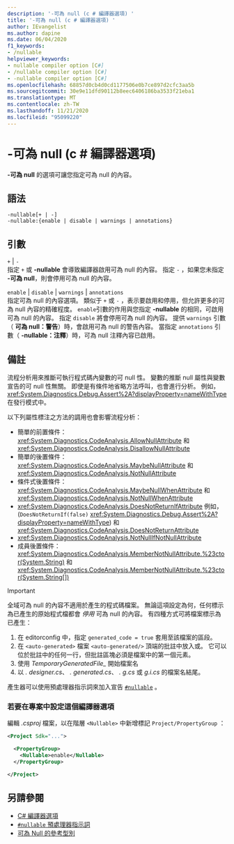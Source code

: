 ```yaml
---
description: '-可為 null (c # 編譯器選項) '
title: '-可為 null (c # 編譯器選項) '
author: IEvangelist
ms.author: dapine
ms.date: 06/04/2020
f1_keywords:
- /nullable
helpviewer_keywords:
- nullable compiler option [C#]
- /nullable compiler option [C#]
- -nullable compiler option [C#]
ms.openlocfilehash: 68857d0cb4d0cd1177506e0b7ce897d2cfc3aa5b
ms.sourcegitcommit: 30e9e11dfd90112b8eec6406186ba3533f21eba1
ms.translationtype: MT
ms.contentlocale: zh-TW
ms.lasthandoff: 11/21/2020
ms.locfileid: "95099220"
---
```

# <a name="-nullable-c-compiler-options"></a>-可為 null (c # 編譯器選項) 

**-可為 null** 的選項可讓您指定可為 null 的內容。

## <a name="syntax"></a>語法

```console
-nullable[+ | -]
-nullable:{enable | disable | warnings | annotations}
```

## <a name="arguments"></a>引數

`+` &#124; `-`  
指定 `+` 或 **-nullable** 會導致編譯器啟用可為 null 的內容。 指定 `-` ，如果您未指定 **-可為 null**，則會停用可為 null 的內容。

`enable` &#124; `disable` &#124; `warnings` &#124; `annotations`  
指定可為 null 的內容選項。 類似于 `+` 或 `-` ，表示要啟用和停用，但允許更多的可為 null 內容的精確程度。 `enable`引數的作用與您指定 **-nullable** 的相同，可啟用可為 null 的內容。 指定 `disable` 將會停用可為 null 的內容。 提供 `warnings` 引數（ **可為 null：警告**）時，會啟用可為 null 的警告內容。 當指定 `annotations` 引數（ **-nullable：注釋**）時，可為 null 注釋內容已啟用。

## <a name="remarks"></a>備註

流程分析用來推斷可執行程式碼內變數的可 null 性。 變數的推斷 null 屬性與變數宣告的可 null 性無關。 即使是有條件地省略方法呼叫，也會進行分析。 例如， <xref:System.Diagnostics.Debug.Assert%2A?displayProperty=nameWithType> 在發行模式中。

以下列屬性標注之方法的調用也會影響流程分析：

- 簡單的前置條件： <xref:System.Diagnostics.CodeAnalysis.AllowNullAttribute> 和 <xref:System.Diagnostics.CodeAnalysis.DisallowNullAttribute>
- 簡單的後置條件： <xref:System.Diagnostics.CodeAnalysis.MaybeNullAttribute> 和 <xref:System.Diagnostics.CodeAnalysis.NotNullAttribute>
- 條件式後置條件： <xref:System.Diagnostics.CodeAnalysis.MaybeNullWhenAttribute> 和 <xref:System.Diagnostics.CodeAnalysis.NotNullWhenAttribute>
- <xref:System.Diagnostics.CodeAnalysis.DoesNotReturnIfAttribute> 例如， (`DoesNotReturnIf(false)` <xref:System.Diagnostics.Debug.Assert%2A?displayProperty=nameWithType>) 和 <xref:System.Diagnostics.CodeAnalysis.DoesNotReturnAttribute>
- <xref:System.Diagnostics.CodeAnalysis.NotNullIfNotNullAttribute>
- 成員後置條件： <xref:System.Diagnostics.CodeAnalysis.MemberNotNullAttribute.%23ctor(System.String)> 和 <xref:System.Diagnostics.CodeAnalysis.MemberNotNullAttribute.%23ctor(System.String[])>

> [!IMPORTANT]
> 全域可為 null 的內容不適用於產生的程式碼檔案。 無論這項設定為何，任何標示為已產生的原始程式檔都會 *停用* 可為 null 的內容。 有四種方式可將檔案標示為已產生：
>
> 1. 在 editorconfig 中，指定 `generated_code = true` 套用至該檔案的區段。
> 1. 在 `<auto-generated>` 檔案 `<auto-generated/>` 頂端的批註中放入或。 它可以位於批註中的任何一行，但批註區塊必須是檔案中的第一個元素。
> 1. 使用 *TemporaryGeneratedFile_* 開始檔案名
> 1. 以 *. designer.cs*、 *. generated.cs*、 *. g.cs* 或 *g.i.cs* 的檔案名結尾。
>
> 產生器可以使用預處理器指示詞來加入宣告 [`#nullable`](../preprocessor-directives/preprocessor-nullable.md) 。

### <a name="to-set-this-compiler-option-in-a-project"></a>若要在專案中設定這個編譯器選項

編輯 *.csproj* 檔案，以在階層 `<Nullable>` 中新增標記 `Project/PropertyGroup` ：

```xml
<Project Sdk="...">

  <PropertyGroup>
    <Nullable>enable</Nullable>
  </PropertyGroup>

</Project>
```

## <a name="see-also"></a>另請參閱

- [C# 編譯器選項](./index.md)
- [`#nullable` 預處理器指示詞](../preprocessor-directives/preprocessor-nullable.md)
- [可為 Null 的參考型別](../../nullable-references.md)
